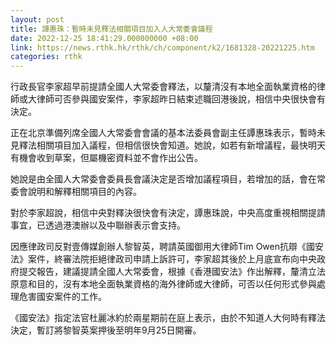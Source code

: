 ```yaml
---
layout: post
title: 譚惠珠：暫時未見釋法相關項目加入人大常委會議程
date: 2022-12-25 18:41:29.000000000 +08:00
link: https://news.rthk.hk/rthk/ch/component/k2/1681328-20221225.htm
categories: rthk
---
```


行政長官李家超早前提請全國人大常委會釋法，以釐清沒有本地全面執業資格的律師或大律師可否參與國安案件，李家超昨日結束述職回港後說，相信中央很快會有決定。

正在北京準備列席全國人大常委會會議的基本法委員會副主任譚惠珠表示，暫時未見釋法相關項目加入議程，但相信很快會知道。她說，如若有新增議程，最快明天有機會收到草案，但屬機密資料並不會作出公告。

她說是由全國人大常委會委員長會議決定是否增加議程項目，若增加的話，會在常委會說明和解釋相關項目的內容。

對於李家超說，相信中央對釋決很快會有決定，譚惠珠說，中央高度重視相關提請事宜，已透過港澳辦以及中聯辦表示會支持。

因應律政司反對壹傳媒創辦人黎智英，聘請英國御用大律師Tim Owen抗辯《國安法》案件，終審法院拒絕律政司申請上訴許可，李家超其後於上月底宣布向中央政府提交報告，建議提請全國人大常委會，根據《香港國安法》作出解釋，釐清立法原意和目的，沒有本地全面執業資格的海外律師或大律師，可否以任何形式參與處理危害國安案件的工作。

《國安法》指定法官杜麗冰約於兩星期前在庭上表示，由於不知道人大何時有釋法決定，暫訂將黎智英案押後至明年9月25日開審。
